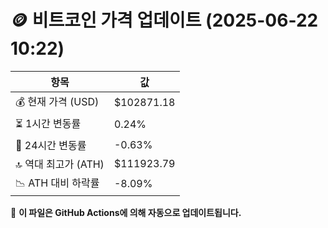 # 🪙 비트코인 가격 업데이트 (2025-06-22 10:22)

| 항목                | 값 |
|--------------------|----------------|
| 💰 현재 가격 (USD) | $102871.18 |
| ⏳ 1시간 변동률    | 0.24% |
| 📆 24시간 변동률   | -0.63% |
| 🔝 역대 최고가 (ATH) | $111923.79 |
| 📉 ATH 대비 하락률 | -8.09% |

🔄 **이 파일은 GitHub Actions에 의해 자동으로 업데이트됩니다.**
